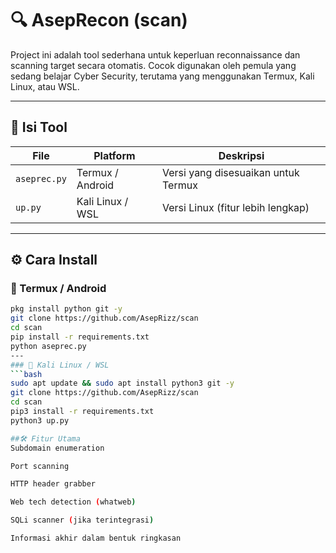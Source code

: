 # 🔍 AsepRecon (scan)

Project ini adalah tool sederhana untuk keperluan reconnaissance dan scanning target secara otomatis. Cocok digunakan oleh pemula yang sedang belajar Cyber Security, terutama yang menggunakan Termux, Kali Linux, atau WSL.

---

## 📁 Isi Tool

| File        | Platform         | Deskripsi                            |
|-------------|------------------|--------------------------------------|
| `aseprec.py`| Termux / Android | Versi yang disesuaikan untuk Termux  |
| `up.py`     | Kali Linux / WSL | Versi Linux (fitur lebih lengkap)    |

---

## ⚙️ Cara Install

### 🔸 Termux / Android
```bash
pkg install python git -y
git clone https://github.com/AsepRizz/scan
cd scan
pip install -r requirements.txt
python aseprec.py
---
### 🔸 Kali Linux / WSL
```bash
sudo apt update && sudo apt install python3 git -y
git clone https://github.com/AsepRizz/scan
cd scan
pip3 install -r requirements.txt
python3 up.py

##🛠️ Fitur Utama
Subdomain enumeration

Port scanning

HTTP header grabber

Web tech detection (whatweb)

SQLi scanner (jika terintegrasi)

Informasi akhir dalam bentuk ringkasan

